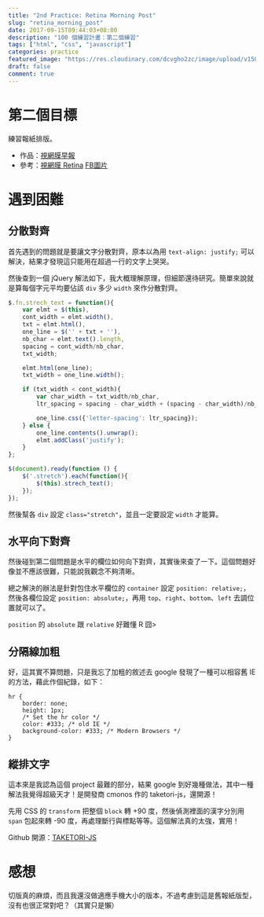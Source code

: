 ```yaml
---
title: "2nd Practice: Retina Morning Post"
slug: "retina_morning_post"
date: 2017-09-15T09:44:03+08:00
description: "100 個練習計畫：第二個練習"
tags: ["html", "css", "javascript"]
categories: practice
featured_image: "https://res.cloudinary.com/dcvgho2zc/image/upload/v1505440548/2nd-practice-cover_pyfetr.jpg"
draft: false
comment: true
---
```


# 第二個目標

練習報紙排版。

- 作品：[視網膜早報](https://goo.gl/ZEByGt)
- 參考：[視網膜 Retina](https://www.facebook.com/EYECTVretina/) [FB圖片](https://goo.gl/iy9tFF)

# 遇到困難

## 分散對齊

首先遇到的問題就是要讓文字分散對齊，原本以為用 `text-align: justify;` 可以解決，結果才發現這只能用在超過一行的文字上哭哭。

然後查到一個 jQuery 解法如下，我大概理解原理，但細節還待研究。簡單來說就是算每個字元平均要佔該 `div` 多少 `width` 來作分散對齊。
    
```javascript
$.fn.strech_text = function(){
    var elmt = $(this),
    cont_width = elmt.width(),
    txt = elmt.html(),
    one_line = $('' + txt + ''),
    nb_char = elmt.text().length,
    spacing = cont_width/nb_char,
    txt_width;

    elmt.html(one_line);
    txt_width = one_line.width();

    if (txt_width < cont_width){
        var char_width = txt_width/nb_char,
        ltr_spacing = spacing - char_width + (spacing - char_width)/nb_char;

        one_line.css({'letter-spacing': ltr_spacing});
    } else {
        one_line.contents().unwrap();
        elmt.addClass('justify');
    }
};

$(document).ready(function () {
    $('.stretch').each(function(){
        $(this).strech_text();
    });
});
```

然後幫各 `div` 設定 `class="stretch"`，並且一定要設定 `width` 才能算。

## 水平向下對齊

然後碰到第二個問題是水平的欄位如何向下對齊，其實後來查了一下。這個問題好像並不應該很難，只能說我觀念不夠清晰。

總之解決的辦法是針對包住水平欄位的 `container` 設定 `position: relative;`，然後各欄位設定 `position: absolute;`，再用 `top`、`right`、`bottom`、`left` 去調位置就可以了。

`position` 的 `absolute` 跟 `relative` 好難懂 R 囧>

## 分隔線加粗

好，這其實不算問題，只是我忘了加粗的敘述去 google 發現了一種可以相容舊 IE 的方法，藉此作個紀錄，如下：
    
```
hr {
    border: none;
    height: 1px;
    /* Set the hr color */
    color: #333; /* old IE */
    background-color: #333; /* Modern Browsers */
}
```

## 縱排文字

這本來是我認為這個 project 最難的部分，結果 google 到好幾種做法，其中一種解法我覺得超級天才！是開發商 cmonos 作的 taketori-js，還開源！

先用 CSS 的 `transform` 把整個 `block` 轉 +90 度，然後偵測裡面的漢字分別用 `span` 包起來轉 -90 度，再處理斷行與標點等等。這個解法真的太強，實用！

Github 開源：[TAKETORI-JS](https://github.com/cmonos/TAKETORI-JS)

# 感想

切版真的麻煩，而且我還沒做適應手機大小的版本，不過考慮到這是舊報紙版型，沒有也很正常對吧？（其實只是懶）